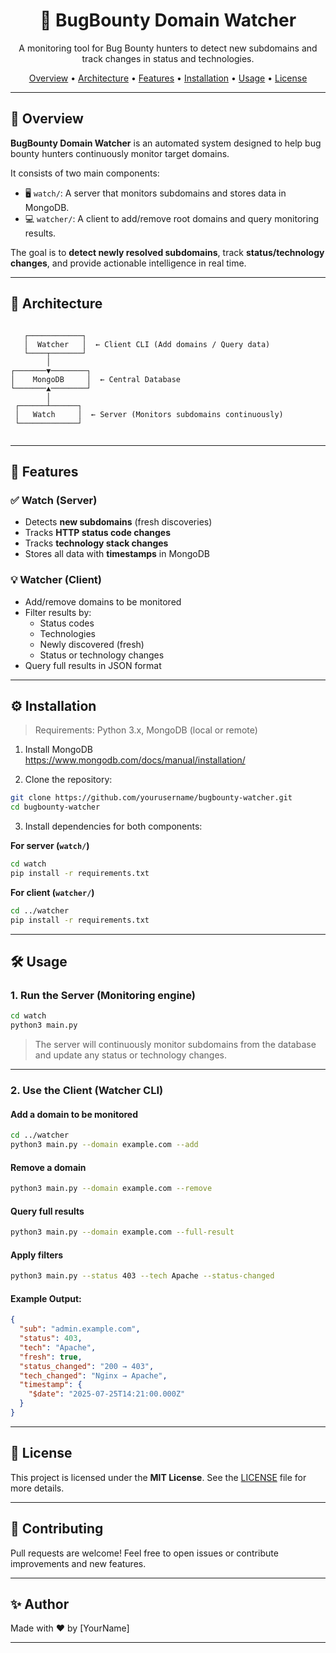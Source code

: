 <h1 align="center">🔎 BugBounty Domain Watcher</h1>
<p align="center">
  A monitoring tool for Bug Bounty hunters to detect new subdomains and track changes in status and technologies.
</p>

<p align="center">
  <a href="#overview">Overview</a> •
  <a href="#architecture">Architecture</a> •
  <a href="#features">Features</a> •
  <a href="#installation">Installation</a> •
  <a href="#usage">Usage</a> •
  <a href="#license">License</a>
</p>

---

## 🧠 Overview

**BugBounty Domain Watcher** is an automated system designed to help bug bounty hunters continuously monitor target domains.

It consists of two main components:

- 🖥️ `watch/`: A server that monitors subdomains and stores data in MongoDB.
- 💻 `watcher/`: A client to add/remove root domains and query monitoring results.

The goal is to **detect newly resolved subdomains**, track **status/technology changes**, and provide actionable intelligence in real time.

---

## 🧱 Architecture

```

```
       ┌────────────┐
       │  Watcher   │  ← Client CLI (Add domains / Query data)
       └────┬───────┘
            │
    ┌───────▼────────┐
    │    MongoDB     │  ← Central Database
    └───────▲────────┘
            │
     ┌──────┴──────┐
     │   Watch     │  ← Server (Monitors subdomains continuously)
     └─────────────┘
```

````

---

## 🚀 Features

### ✅ Watch (Server)
- Detects **new subdomains** (fresh discoveries)
- Tracks **HTTP status code changes**
- Tracks **technology stack changes**
- Stores all data with **timestamps** in MongoDB

### 💡 Watcher (Client)
- Add/remove domains to be monitored
- Filter results by:
  - Status codes
  - Technologies
  - Newly discovered (fresh)
  - Status or technology changes
- Query full results in JSON format

---

## ⚙️ Installation

> Requirements: Python 3.x, MongoDB (local or remote)

1. Install MongoDB  
   https://www.mongodb.com/docs/manual/installation/

2. Clone the repository:
```bash
git clone https://github.com/yourusername/bugbounty-watcher.git
cd bugbounty-watcher
````

3. Install dependencies for both components:

**For server (`watch/`)**

```bash
cd watch
pip install -r requirements.txt
```

**For client (`watcher/`)**

```bash
cd ../watcher
pip install -r requirements.txt
```

---

## 🛠️ Usage

### 1. Run the Server (Monitoring engine)

```bash
cd watch
python3 main.py
```

> The server will continuously monitor subdomains from the database and update any status or technology changes.

---

### 2. Use the Client (Watcher CLI)

#### Add a domain to be monitored

```bash
cd ../watcher
python3 main.py --domain example.com --add
```

#### Remove a domain

```bash
python3 main.py --domain example.com --remove
```

#### Query full results

```bash
python3 main.py --domain example.com --full-result
```

#### Apply filters

```bash
python3 main.py --status 403 --tech Apache --status-changed
```

#### Example Output:

```json
{
  "sub": "admin.example.com",
  "status": 403,
  "tech": "Apache",
  "fresh": true,
  "status_changed": "200 → 403",
  "tech_changed": "Nginx → Apache",
  "timestamp": {
    "$date": "2025-07-25T14:21:00.000Z"
  }
}
```

---

## 📄 License

This project is licensed under the **MIT License**.
See the [LICENSE](./LICENSE) file for more details.

---

## 🙋 Contributing

Pull requests are welcome!
Feel free to open issues or contribute improvements and new features.

---

## ✨ Author

Made with ❤️ by \[YourName]

---

```

